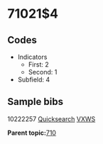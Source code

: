 # 71021$4

## Codes

-   Indicators
    -   First: 2
    -   Second: 1
-   Subfield: 4

## Sample bibs

10222257 [Quicksearch](https://search.library.yale.edu/catalog/10222257) [VXWS](http://prodorbis.library.yale.edu:7014/vxws/GetHoldingsService?bibId=10222257)

**Parent topic:**[710](../../tags/710/710.md)

